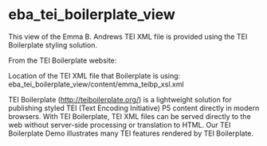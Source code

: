 eba_tei_boilerplate_view
========================

This view of the Emma B. Andrews TEI XML file is provided using the TEI Boilerplate styling solution. 

From the TEI Boilerplate website:

Location of the TEI XML file that Boilerplate is using: eba_tei_boilerplate_view/content/emma_teibp_xsl.xml

TEI Boilerplate (http://teiboilerplate.org/) is a lightweight solution for publishing styled TEI (Text Encoding Initiative) P5 content directly in modern browsers. With TEI Boilerplate, TEI XML files can be served directly to the web without server-side processing or translation to HTML. Our TEI Boilerplate Demo illustrates many TEI features rendered by TEI Boilerplate.
